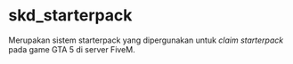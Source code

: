 # skd_starterpack
Merupakan sistem starterpack yang dipergunakan untuk <i>claim starterpack</i> pada game GTA 5 di server FiveM.